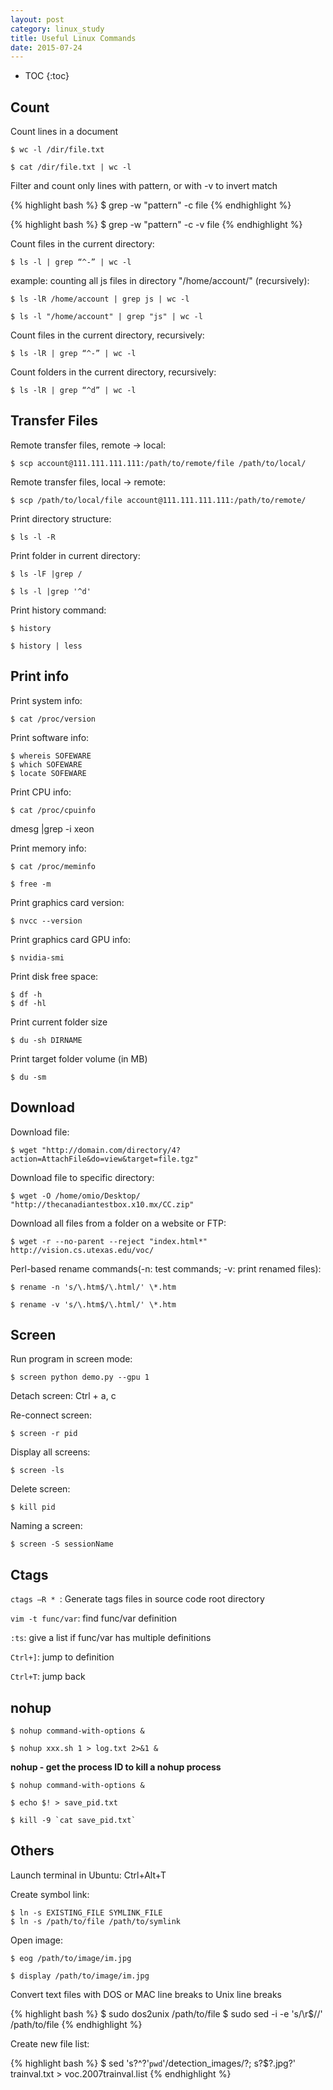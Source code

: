 ```yaml
---
layout: post
category: linux_study
title: Useful Linux Commands
date: 2015-07-24
---
```


* TOC
{:toc}

## Count

Count lines in a document

<pre class="terminal"><code>$ wc -l /dir/file.txt</code></pre>

<pre class="terminal"><code>$ cat /dir/file.txt | wc -l</code></pre>

Filter and count only lines with pattern, or with -v to invert match

{% highlight bash %}
$ grep -w "pattern" -c file
{% endhighlight %}

{% highlight bash %}
$ grep -w "pattern" -c -v file
{% endhighlight %} 

Count files in the current directory:

<pre class="terminal"><code>$ ls -l | grep “^-” | wc -l</code></pre>

example: counting all js files in directory "/home/account/" (recursively):

<pre class="terminal"><code>$ ls -lR /home/account | grep js | wc -l</code></pre>
<pre class="terminal"><code>$ ls -l "/home/account" | grep "js" | wc -l</code></pre>

Count files in the current directory, recursively:

<pre class="terminal"><code>$ ls -lR | grep “^-” | wc -l</code></pre>

Count folders in the current directory, recursively:

<pre class="terminal"><code>$ ls -lR | grep “^d” | wc -l</code></pre>

## Transfer Files

Remote transfer files, remote -> local:

<pre class="terminal"><code>$ scp account@111.111.111.111:/path/to/remote/file /path/to/local/</code></pre>

Remote transfer files, local -> remote:

<pre class="terminal"><code>$ scp /path/to/local/file account@111.111.111.111:/path/to/remote/</code></pre>

Print directory structure:

<pre class="terminal"><code>$ ls -l -R</code></pre>

Print folder in current directory:

<pre class="terminal"><code>$ ls -lF |grep /</code></pre>
<pre class="terminal"><code>$ ls -l |grep '^d'</code></pre>


Print history command:

<pre class="terminal"><code>$ history</code></pre>
<pre class="terminal"><code>$ history | less</code></pre>

## Print info

Print system info:

<pre class="terminal"><code>$ cat /proc/version</code></pre>

Print software info:

<pre class="terminal">
<code>$ whereis SOFEWARE
$ which SOFEWARE
$ locate SOFEWARE
</code></pre>

Print CPU info:

<pre class="terminal"><code>$ cat /proc/cpuinfo</code></pre>
dmesg |grep -i xeon</code></pre>

Print memory info:

<pre class="terminal"><code>$ cat /proc/meminfo</code></pre>
<pre class="terminal"><code>$ free -m</code></pre>

Print graphics card version:

<pre class="terminal"><code>$ nvcc --version</code></pre>

Print graphics card GPU info:

<pre class="terminal"><code>$ nvidia-smi</code></pre>

Print disk free space:

<pre class="terminal"><code>$ df -h
$ df -hl</code></pre>

Print current folder size

<pre class="terminal"><code>$ du -sh DIRNAME</code></pre>

Print target folder volume (in MB)

<pre class="terminal"><code>$ du -sm</code></pre>

## Download

Download file:

<pre class="terminal"><code>$ wget "http://domain.com/directory/4?action=AttachFile&do=view&target=file.tgz"</code></pre>

Download file to specific directory:

<pre class="terminal"><code>$ wget -O /home/omio/Desktop/ "http://thecanadiantestbox.x10.mx/CC.zip"</code></pre>

Download all files from a folder on a website or FTP:

<pre class="terminal"><code>$ wget -r --no-parent --reject "index.html*" http://vision.cs.utexas.edu/voc/</code></pre>

Perl-based rename commands(-n: test commands; -v: print renamed files):

<pre class="terminal"><code>$ rename -n 's/\.htm$/\.html/' \*.htm</code></pre>
<pre class="terminal"><code>$ rename -v 's/\.htm$/\.html/' \*.htm</code></pre>

## Screen

Run program in screen mode:

<pre class="terminal"><code>$ screen python demo.py --gpu 1</code></pre>

Detach screen: Ctrl + a, c

Re-connect screen:

<pre class="terminal"><code>$ screen -r pid</code></pre>

Display all screens:

<pre class="terminal"><code>$ screen -ls</code></pre>

Delete screen:

<pre class="terminal"><code>$ kill pid</code></pre>

Naming a screen:

<pre class="terminal"><code>$ screen -S sessionName</code></pre>

## Ctags

<code>ctags –R * </code>: Generate tags files in source code root directory

<code>vim -t func/var</code>: find func/var definition

<code>:ts</code>: give a list if func/var has multiple definitions

<code>Ctrl+]</code>: jump to definition

<code>Ctrl+T</code>: jump back

## nohup

<pre class="terminal"><code>$ nohup command-with-options &</code></pre>

<pre class="terminal"><code>$ nohup xxx.sh 1 > log.txt 2>&1 &</code></pre>

**nohup - get the process ID to kill a nohup process**

<pre class="terminal"><code>$ nohup command-with-options &</code></pre>

<pre class="terminal"><code>$ echo $! > save_pid.txt</code></pre>

<pre class="terminal"><code>$ kill -9 `cat save_pid.txt`</code></pre>

## Others

Launch terminal in Ubuntu: Ctrl+Alt+T

Create symbol link:

<pre class="terminal"><code>$ ln -s EXISTING_FILE SYMLINK_FILE
$ ln -s /path/to/file /path/to/symlink</code></pre>

Open image:

<pre class="terminal"><code>$ eog /path/to/image/im.jpg</code></pre>
<pre class="terminal"><code>$ display /path/to/image/im.jpg</code></pre>

Convert text files with DOS or MAC line breaks to Unix line breaks

{% highlight bash %}
$ sudo dos2unix /path/to/file
$ sudo sed -i -e 's/\r$//' /path/to/file
{% endhighlight %}

Create new file list:

{% highlight bash %}
$ sed 's?^?'`pwd`'/detection_images/?; s?$?.jpg?' trainval.txt > voc.2007trainval.list
{% endhighlight %}